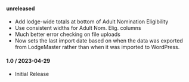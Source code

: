 #### unreleased

* Add lodge-wide totals at bottom of Adult Nomination Eligibility
* Use consistent widths for Adult Nom. Elig. columns
* Much better error checking on file uploads
* Now sets the last import date based on when the data was exported from LodgeMaster rather than when it was imported to WordPress.

#### 1.0 / 2023-04-29

* Initial Release

